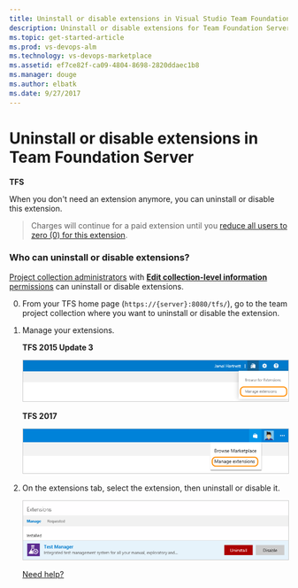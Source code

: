 ```yaml
---
title: Uninstall or disable extensions in Visual Studio Team Foundation Server (TFS)
description: Uninstall or disable extensions for Team Foundation Server
ms.topic: get-started-article
ms.prod: vs-devops-alm
ms.technology: vs-devops-marketplace
ms.assetid: ef7ce82f-ca09-4804-8698-2820ddaec1b8
ms.manager: douge
ms.author: elbatk
ms.date: 9/27/2017
---
```


# Uninstall or disable extensions in Team Foundation Server

**TFS** 

When you don't need an extension anymore, you can uninstall or disable this extension.

> Charges will continue for a paid extension 
> until you [reduce all users to zero (0) for this extension](./change-paid-extension-users.md). 

### Who can uninstall or disable extensions?

[Project collection administrators](../../security/set-project-collection-level-permissions.md) 
with [**Edit collection-level information** permissions](../../security/permissions.md#collection) 
can uninstall or disable extensions. 

0.	From your TFS home page (```https://{server}:8080/tfs/```), 
go to the team project collection where you want to uninstall or disable the extension.

0.	Manage your extensions.

	**TFS 2015 Update 3**

	<img alt="Manage extensions" src="../_shared/_img/manage-extensions.png" style="border: 1px solid #CCCCCC" />
	

	**TFS 2017**

	<img alt="Manage extensions" src="../_shared/_img/manage-extensions2-new.png" style="border: 1px solid #CCCCCC" />

0. On the extensions tab, select the extension, then uninstall or disable it.

	<img alt="Uninstall or disable an extension" src="../_shared/_img/uninstall-disable.png" style="border: 1px solid #CCCCCC" />

	[Need help?](../tfs-extension-faqs.md#get-support)